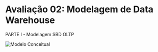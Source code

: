# Avaliação 02: Modelagem de Data Warehouse
PARTE I - Modelagem SBD OLTP

![Modelo Conceitual](modelo_conceitual.png)
